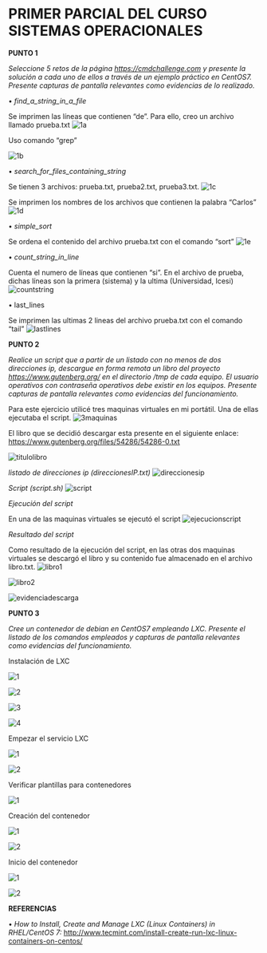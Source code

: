 # PRIMER PARCIAL DEL CURSO SISTEMAS OPERACIONALES


**PUNTO 1**

*Seleccione 5 retos de la página https://cmdchallenge.com y presente la solución a cada uno de ellos a través de un ejemplo práctico en 
CentOS7. Presente capturas de pantalla relevantes como evidencias de lo realizado.*

•	*find_a_string_in_a_file*

  Se imprimen las líneas que contienen “de”. Para ello, creo un archivo llamado prueba.txt
  ![1a](https://cloud.githubusercontent.com/assets/17281733/23804104/c1ad7cea-0586-11e7-951e-a8ff4c20a284.png)

  Uso comando “grep”
  
  ![1b](https://cloud.githubusercontent.com/assets/17281733/23804141/e0750c10-0586-11e7-8f04-7ce57e3af38b.png)
 
 
•	*search_for_files_containing_string*
  
  Se tienen 3 archivos: prueba.txt, prueba2.txt, prueba3.txt.
  ![1c](https://cloud.githubusercontent.com/assets/17281733/23804726/18651dd4-0589-11e7-9d05-1bcc5f3b4ba2.png)
  
   Se imprimen los nombres de los archivos que contienen la palabra “Carlos”
   ![1d](https://cloud.githubusercontent.com/assets/17281733/23804927/e16a2bac-0589-11e7-9f1d-44b8248554ff.png)
 

•	*simple_sort*

  Se ordena el contenido del archivo prueba.txt con el comando “sort”
  ![1e](https://cloud.githubusercontent.com/assets/17281733/23804978/101ad30c-058a-11e7-8160-3f502dc1a455.png)


•	*count_string_in_line*
  
  Cuenta el numero de líneas que contienen “si”. En el archivo de prueba, dichas líneas son la primera (sistema) y la ultima (Universidad,  Icesi)
  ![countstring](https://cloud.githubusercontent.com/assets/17281733/23805119/a3db5a80-058a-11e7-9552-509457e5245c.png)

 
•	last_lines

  Se imprimen las ultimas 2 lineas del archivo prueba.txt con el comando “tail”
  ![lastlines](https://cloud.githubusercontent.com/assets/17281733/23805150/c1407542-058a-11e7-9b2f-bdb46b071f41.png)

 

**PUNTO 2**

*Realice un script que a partir de un listado con no menos de dos direcciones ip, descargue en forma remota un libro del 
proyecto https://www.gutenberg.org/ en el directorio /tmp de cada equipo. El usuario operativos con contraseña operativos 
debe existir en los equipos. Presente capturas de pantalla relevantes como evidencias del funcionamiento.*


Para este ejercicio utilicé tres maquinas virtuales en mi portátil. Una de ellas ejecutaba el script. 
![3maquinas](https://cloud.githubusercontent.com/assets/17281733/23805214/f79e2b2a-058a-11e7-8062-dd2eb66feb0b.png)
 

El libro que se decidió descargar esta presente en el siguiente enlace: https://www.gutenberg.org/files/54286/54286-0.txt

![titulolibro](https://cloud.githubusercontent.com/assets/17281733/23805239/12b61f62-058b-11e7-9894-a5700c22521a.png)
 


*listado de direcciones ip (direccionesIP.txt)*
![direccionesip](https://cloud.githubusercontent.com/assets/17281733/23805278/3cb69242-058b-11e7-9ca1-9f0ab31e94e5.png)

 
*Script (script.sh)*
![script](https://cloud.githubusercontent.com/assets/17281733/23805320/692c05dc-058b-11e7-9808-4950d920579a.png)
 


*Ejecución del script*

En una de las maquinas virtuales se ejecutó el script
![ejecucionscript](https://cloud.githubusercontent.com/assets/17281733/23805393/aaf83828-058b-11e7-81e3-ced369a2c7a0.png)
 

*Resultado del script*

Como resultado de la ejecución del script, en las otras dos maquinas virtuales se descargó el libro y su contenido fue almacenado en el archivo libro.txt.
![libro1](https://cloud.githubusercontent.com/assets/17281733/23805426/d5b7b624-058b-11e7-800a-a328848bc5ce.png)

 
![libro2](https://cloud.githubusercontent.com/assets/17281733/23805449/f06f89f6-058b-11e7-92f6-e2d85a130ec0.png)


![evidenciadescarga](https://cloud.githubusercontent.com/assets/17281733/23805490/1504f486-058c-11e7-9185-ced65715f590.png)

 

**PUNTO 3**

*Cree un contenedor de debian en CentOS7 empleando LXC. Presente el listado de los comandos empleados y capturas de pantalla 
relevantes como evidencias del funcionamiento.*


Instalación de LXC 
 
![1](https://cloud.githubusercontent.com/assets/17281733/23805728/0cd63580-058d-11e7-885d-930f4c425f17.png)

![2](https://cloud.githubusercontent.com/assets/17281733/23805736/18574368-058d-11e7-91b3-63caf0b388e9.png)

![3](https://cloud.githubusercontent.com/assets/17281733/23805745/293b9b70-058d-11e7-8a04-953e59acfee3.png)

![4](https://cloud.githubusercontent.com/assets/17281733/23805752/32cbe410-058d-11e7-9531-c49674004b58.png)
 
 
Empezar el servicio LXC

![1](https://cloud.githubusercontent.com/assets/17281733/23805790/530a626a-058d-11e7-95b6-6c30d4973c85.png)
 
![2](https://cloud.githubusercontent.com/assets/17281733/23805825/75e74cda-058d-11e7-8417-d5a4f1090f72.png)

 
Verificar plantillas para contenedores

![1](https://cloud.githubusercontent.com/assets/17281733/23805853/8afaebe0-058d-11e7-8acf-361eb0517c79.png)


Creación del contenedor

![1](https://cloud.githubusercontent.com/assets/17281733/23805897/b46918a8-058d-11e7-8374-68636ff2df10.png)
 
![2](https://cloud.githubusercontent.com/assets/17281733/23805918/cad9667e-058d-11e7-982f-29b0ccd52d51.png)


Inicio del contenedor

![1](https://cloud.githubusercontent.com/assets/17281733/23805948/e00616c8-058d-11e7-8638-0e8a5703ea56.png)

![2](https://cloud.githubusercontent.com/assets/17281733/23805966/ebfac1ae-058d-11e7-9451-c678ca12ff11.png)
 


**REFERENCIAS**

•	*How to Install, Create and Manage LXC (Linux Containers) in RHEL/CentOS 7:*
  http://www.tecmint.com/install-create-run-lxc-linux-containers-on-centos/



